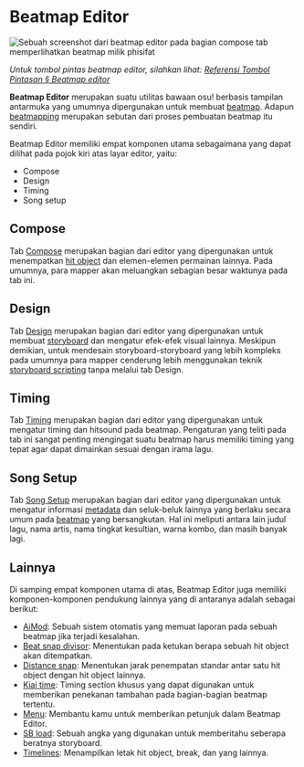 # Beatmap Editor

![Sebuah screenshot dari beatmap editor pada bagian compose tab memperlihatkan beatmap milik phisifat](img/compose.jpg)

*Untuk tombol pintas beatmap editor, silahkan lihat: [Referensi Tombol Pintasan § Beatmap editor](/wiki/Client/Keyboard_shortcuts#beatmap-editor)*

**Beatmap Editor** merupakan suatu utilitas bawaan osu! berbasis tampilan antarmuka yang umumnya dipergunakan untuk membuat [beatmap](/wiki/Beatmap). Adapun [beatmapping](/wiki/Beatmapping) merupakan sebutan dari proses pembuatan beatmap itu sendiri.

Beatmap Editor memiliki empat komponen utama sebagaimana yang dapat dilihat pada pojok kiri atas layar editor, yaitu:

- Compose
- Design
- Timing
- Song setup

## Compose

Tab [Compose](/wiki/Client/Beatmap_editor/Compose) merupakan bagian dari editor yang dipergunakan untuk menempatkan [hit object](/wiki/Gameplay/Hit_object) dan elemen-elemen permainan lainnya. Pada umumnya, para mapper akan meluangkan sebagian besar waktunya pada tab ini.

## Design

Tab [Design](/wiki/Client/Beatmap_editor/Design) merupakan bagian dari editor yang dipergunakan untuk membuat [storyboard](/wiki/Storyboard) dan mengatur efek-efek visual lainnya. Meskipun demikian, untuk mendesain storyboard-storyboard yang lebih kompleks pada umumnya para mapper cenderung lebih menggunakan teknik [storyboard scripting](/wiki/Storyboard/Scripting) tanpa melalui tab Design.

## Timing

Tab [Timing](/wiki/Client/Beatmap_editor/Timing) merupakan bagian dari editor yang dipergunakan untuk mengatur timing dan hitsound pada beatmap. Pengaturan yang teliti pada tab ini sangat penting mengingat suatu beatmap harus memiliki timing yang tepat agar dapat dimainkan sesuai dengan irama lagu.

## Song Setup

Tab [Song Setup](/wiki/Client/Beatmap_editor/Song_setup) merupakan bagian dari editor yang dipergunakan untuk mengatur informasi [metadata](/wiki/Client/Beatmap_editor/Song_setup#song-and-map-metadata) dan seluk-beluk lainnya yang berlaku secara umum pada [beatmap](/wiki/Beatmap) yang bersangkutan. Hal ini meliputi antara lain judul lagu, nama artis, nama tingkat kesultian, warna kombo, dan masih banyak lagi.

## Lainnya

Di samping empat komponen utama di atas, Beatmap Editor juga memiliki komponen-komponen pendukung lainnya yang di antaranya adalah sebagai berikut:

- [AiMod](AiMod): Sebuah sistem otomatis yang memuat laporan pada sebuah beatmap jika terjadi kesalahan.
- [Beat snap divisor](Beat_Snap_Divisor): Menentukan pada ketukan berapa sebuah hit object akan ditempatkan.
- [Distance snap](Distance_snap): Menentukan jarak penempatan standar antar satu hit object dengan hit object lainnya.
- [Kiai time](/wiki/Gameplay/Kiai_time): Timing section khusus yang dapat digunakan untuk memberikan penekanan tambahan pada bagian-bagian beatmap tertentu.
- [Menu](Menu): Membantu kamu untuk memberikan petunjuk dalam Beatmap Editor.
- [SB load](SB_Load): Sebuah angka yang digunakan untuk memberitahu seberapa beratnya storyboard.
- [Timelines](Timelines): Menampilkan letak hit object, break, dan yang lainnya.
